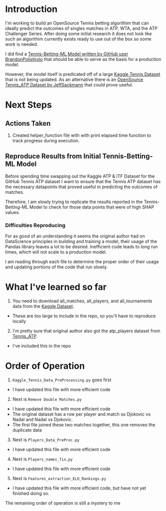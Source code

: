 # Introduction

I'm working to build an OpenSource Tennis betting algorithim that can ideally predict the outcomes of singles matches in ATP, WTA, and the ATP Challenger Series. After doing some initial research it does not look like such an algorithim currently exists ready to use out of the box so some work is needed. 

I did find a [Tennis-Betting-ML Model written by GitHub user BrandonPolistirolo](https://github.com/BrandoPolistirolo/Tennis-Betting-ML) that should be able to serve as the basis for a production model. 

However, the model itself is predicated off of a large [Kaggle Tennis Dataset](https://www.kaggle.com/ehallmar/a-large-tennis-dataset-for-atp-and-itf-betting?select=all_matches.csv) that is not being updated. As an alternative there is an [OpenSource Tennis_ATP Dataset by JeffSackmann](https://github.com/JeffSackmann/tennis_atp) that could prove useful.

# Next Steps

## Actions Taken

1. Created helper_function file with with print elapsed time function to track progress during execution.

## Reproduce Results from Initial Tennis-Betting-ML Model

Before spending time swapping out the Kaggle ATP & ITF Dataset for the GitHub Tennis ATP dataset I want to ensure that the Tennis ATP dataset has the necessary datapoints that proved useful in predicting the outcomes of matches. 

Therefore, I am slowly trying to replicate the results reported in the Tennis-Betting-ML Model to check for those data points that were of high SHAP values. 

### Difficulties Reproducing

For as good of an understanding it seems the original author had on DataScience principles in building and training a model, their usage of the Pandas library leaves a lot to be desired. Inefficient code leads to long run times, which will not scale to a production model. 

I am reading through each file to determine the proper order of their usage and updating portions of the code that run slowly.

# What I've learned so far

1. You need to download all_matches, all_players, and all_tournaments data from the [Kaggle Dataset](https://www.kaggle.com/ehallmar/a-large-tennis-dataset-for-atp-and-itf-betting?select=all_matches.csv). 
 * These are too large to include in the repo, so you'll have to reproduce locally
2. I'm pretty sure that original author also got the atp_players dataset from [Tennis_ATP](https://github.com/JeffSackmann/tennis_atp). 
 * I've included this in the repo

# Order of Operation

1. `Kaggle_Tennis_Data_PreProcessing.py` goes first
 * I have updated this file with more efficient code
2. Next is `Remove Double Matches.py`
 * I have updated this file with more efficient code
 * The original dataset has a row per player and match so Djokovic vs Nadal and Nadal vs Djokovic. 
 * The first file joined these two matches together, this one removes the duplicate data
3. Next is `Players_Data_PreProc.py`
 * I have updated this file with more efficient code
4. Next is `Players_names_fix.py`
* I have updated this file with more efficient code
5. Next is `Features_extraction_ELO_Rankings.py`
* I have updated this file with more efficient code, but have not yet finished doing so.

The remaining order of operation is still a mystery to me